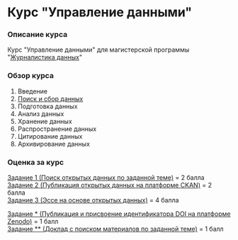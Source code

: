 # Курс "Управление данными"
### Описание курса

Курс "Управление данными" для магистерской программы "[Журналистика данных](https://www.hse.ru/ma/datajourn/)"


### Обзор курса

1. Введение
2. [Поиск и сбор данных](https://github.com/iradche/Data-Management-course/blob/master/lessons1-2.MD)
3. Подготовка данных
4. Анализ данных
5. Хранение данных
6. Распространение данных
7. Цитирование данных
8. Архивирование данных

### Оценка за курc       
[Задание 1 (Поиск открытых данных по заданной теме)](https://github.com/iradche/Data-Management-course/blob/master/tasks/task1.md) = 2 балла     
[Задание 2 (Публикация открытых данных на платформе CKAN)](https://github.com/iradche/Data-Management-course/blob/master/tasks/task2.md) = 2 балла     
[Задание 3 (Эссе на основе открытых данных)](https://github.com/iradche/Data-Management-course/blob/master/tasks/task3.md) = 4 балла    
     
[Задание * (Публикация и присвоение идентификатора DOI на платформе Zenodo)](https://github.com/iradche/Data-Management-course/blob/master/tasks/task4.md) = 1 балл     
[Задание ** (Доклад с поиском материалов по заданной теме)](https://github.com/iradche/Data-Management-course/blob/master/tasks/task5.md) = 1 балл     

